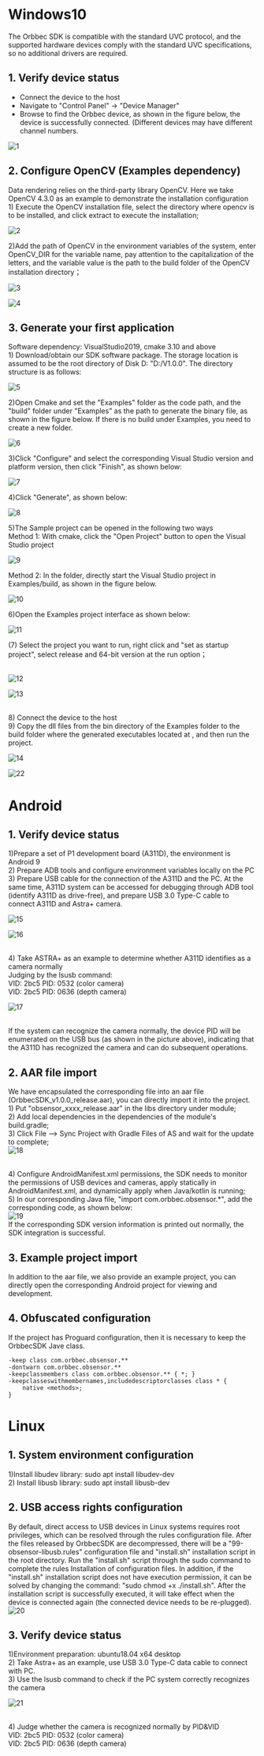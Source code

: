 # Windows10
The Orbbec SDK is compatible with the standard UVC protocol, and the supported hardware devices comply with the standard UVC specifications, so no additional drivers are required.
## 1. Verify device status

- Connect the device to the host
- Navigate to "Control Panel" -> "Device Manager"
- Browse to find the Orbbec device, as shown in the figure below, the device is successfully connected. (Different devices may have different channel numbers.

![1](./Orbbec%20SDK%20Environment%20Configuration%20img/1.png)
## 2. Configure OpenCV (Examples dependency)
Data rendering relies on the third-party library OpenCV. Here we take OpenCV 4.3.0 as an example to demonstrate the installation configuration<br />1) Execute the OpenCV installation file, select the directory where opencv is to be installed, and click extract to execute the installation;<br />

![2](./Orbbec%20SDK%20Environment%20Configuration%20img/2.png)

2)Add the path of OpenCV in the environment variables of the system, enter OpenCV_DIR for the variable name, pay attention to the capitalization of the letters, and the variable value is the path to the build folder of the OpenCV installation directory；<br />

![3](./Orbbec%20SDK%20Environment%20Configuration%20img/3.png)

![4](./Orbbec%20SDK%20Environment%20Configuration%20img/4.png)

## 3. Generate your first application
Software dependency: VisualStudio2019, cmake 3.10 and above<br />1) Download/obtain our SDK software package. The storage location is assumed to be the root directory of Disk D: "D:/V1.0.0". The directory structure is as follows:<br />

![5](./Orbbec%20SDK%20Environment%20Configuration%20img/5.png)

2)Open Cmake and set the "Examples" folder as the code path, and the "build" folder under "Examples" as the path to generate the binary file, as shown in the figure below. If there is no build under Examples, you need to create a new folder.<br />

![6](./Orbbec%20SDK%20Environment%20Configuration%20img/6.png)

3)Click "Configure" and select the corresponding Visual Studio version and platform version, then click "Finish", as shown below:<br />

![7](./Orbbec%20SDK%20Environment%20Configuration%20img/7.png)

4)Click "Generate", as shown below:<br />

![8](./Orbbec%20SDK%20Environment%20Configuration%20img/8.png)

5)The Sample project can be opened in the following two ways<br />Method 1: With cmake, click the "Open Project" button to open the Visual Studio project<br />

![9](./Orbbec%20SDK%20Environment%20Configuration%20img/9.png)

Method 2: In the folder, directly start the Visual Studio project in Examples/build, as shown in the figure below.

![10](./Orbbec%20SDK%20Environment%20Configuration%20img/10.png)

6)Open the Examples project interface as shown below:<br />

![11](./Orbbec%20SDK%20Environment%20Configuration%20img/11.png)

(7) Select the project you want to run, right click and "set as startup project", select release and 64-bit version at the run option；<br /><br />

![12](./Orbbec%20SDK%20Environment%20Configuration%20img/12.png)

![13](./Orbbec%20SDK%20Environment%20Configuration%20img/13.png)

<br />8) Connect the device to the host<br />9) Copy the dll files from the bin directory of the Examples folder to the build folder where the generated executables located at , and then run the project.

![14](./Orbbec%20SDK%20Environment%20Configuration%20img/14.png)

![22](./Orbbec%20SDK%20Environment%20Configuration%20img/22.png)

# Android
## 1. Verify device status
1)Prepare a set of P1 development board (A311D), the environment is Android 9<br />2) Prepare ADB tools and configure environment variables locally on the PC<br />3) Prepare USB cable for the connection of the A311D and the PC. At the same time, A311D system can be accessed for debugging through ADB tool (identify A311D as drive-free), and prepare USB 3.0 Type-C cable to connect A311D and Astra+ camera.<br />

![15](./Orbbec%20SDK%20Environment%20Configuration%20img/15.png)

![16](./Orbbec%20SDK%20Environment%20Configuration%20img/16.png)

<br />4) Take ASTRA+ as an example to determine whether A311D identifies as a camera normally<br />Judging by the lsusb command:<br />VID: 2bc5 PID: 0532 (color camera)<br />VID: 2bc5 PID: 0636 (depth camera) <br />

![17](./Orbbec%20SDK%20Environment%20Configuration%20img/17.png)

<br />If the system can recognize the camera normally, the device PID will be enumerated on the USB bus (as shown in the picture above), indicating that the A311D has recognized the camera and can do subsequent operations.

## 2. AAR file import
We have encapsulated the corresponding file into an aar file (OrbbecSDK_v1.0.0_release.aar), you can directly import it into the project.<br />1) Put "obsensor_xxxx_release.aar" in the libs directory under module;<br />2) Add local dependencies in the dependencies of the module's build.gradle;<br />3) Click File --> Sync Project with Gradle Files of AS and wait for the update to complete;<br />![18](./Orbbec%20SDK%20Environment%20Configuration%20img/18.png)

<br />4) Configure AndroidManifest.xml permissions, the SDK needs to monitor the permissions of USB devices and cameras, apply statically in AndroidManifest.xml, and dynamically apply when Java/kotlin is running;<br />5) In our corresponding Java file, "import com.orbbec.obsensor.*", add the corresponding code, as shown below:<br />![19](./Orbbec%20SDK%20Environment%20Configuration%20img/19.png)<br />If the corresponding SDK version information is printed out normally, the SDK integration is successful.

## 3. Example project import
In addition to the aar file, we also provide an example project, you can directly open the corresponding Android project for viewing and development.
## 4. Obfuscated configuration
If the project has Proguard configuration, then it is necessary to keep the OrbbecSDK Jave class.

```
-keep class com.orbbec.obsensor.**
-dontwarn com.orbbec.obsensor.**
-keepclassmembers class com.orbbec.obsensor.** { *; }
-keepclasseswithmembernames,includedescriptorclasses class * {
    native <methods>;
}
```
# Linux
## 1. System environment configuration
1)Install libudev library: sudo apt install libudev-dev<br />2) Install libusb library: sudo apt install libusb-dev

## 2. USB access rights configuration
By default, direct access to USB devices in Linux systems requires root privileges, which can be resolved through the rules configuration file. After the files released by OrbbecSDK are decompressed, there will be a "99-obsensor-libusb.rules" configuration file and "install.sh" installation script in the root directory. Run the "install.sh" script through the sudo command to complete the rules Installation of configuration files. In addition, if the "install.sh" installation script does not have execution permission, it can be solved by changing the command: "sudo chmod +x ./install.sh". After the installation script is successfully executed, it will take effect when the device is connected again (the connected device needs to be re-plugged).<br />![20](./Orbbec%20SDK%20Environment%20Configuration%20img/20.png)

## 3. Verify device status
1)Environment preparation: ubuntu18.04 x64 desktop<br />2) Take Astra+ as an example, use USB 3.0 Type-C data cable to connect with PC.<br />3) Use the lsusb command to check if the PC system correctly recognizes the camera<br />

![21](./Orbbec%20SDK%20Environment%20Configuration%20img/21.png)

<br />4) Judge whether the camera is recognized normally by PID&VID<br />VID: 2bc5 PID: 0532 (color camera)<br />VID: 2bc5 PID: 0636 (depth camera)
